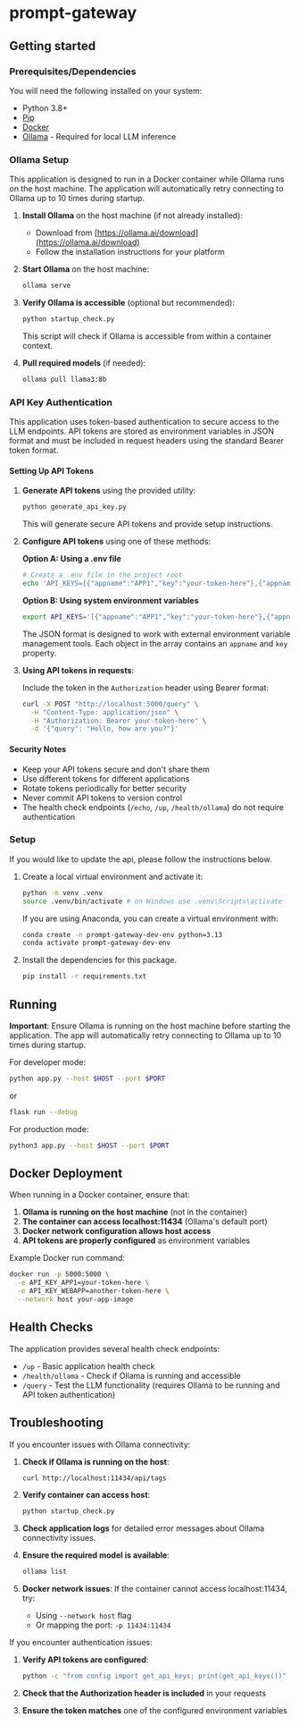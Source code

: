 ﻿# prompt-gateway

## Getting started

### Prerequisites/Dependencies

You will need the following installed on your system:

- Python 3.8+
- [Pip](https://pip.pypa.io/en/stable/)
- [Docker](https://www.docker.com/)
- [Ollama](https://ollama.ai/) - Required for local LLM inference

### Ollama Setup

This application is designed to run in a Docker container while Ollama runs on the host machine. The application will automatically retry connecting to Ollama up to 10 times during startup.

1. **Install Ollama** on the host machine (if not already installed):

   - Download from [https://ollama.ai/download](https://ollama.ai/download)
   - Follow the installation instructions for your platform

2. **Start Ollama** on the host machine:

   ```bash
   ollama serve
   ```

3. **Verify Ollama is accessible** (optional but recommended):

   ```bash
   python startup_check.py
   ```

   This script will check if Ollama is accessible from within a container context.

4. **Pull required models** (if needed):

   ```bash
   ollama pull llama3:8b
   ```

### API Key Authentication

This application uses token-based authentication to secure access to the LLM endpoints. API tokens are stored as environment variables in JSON format and must be included in request headers using the standard Bearer token format.

#### Setting Up API Tokens

1. **Generate API tokens** using the provided utility:

   ```bash
   python generate_api_key.py
   ```

   This will generate secure API tokens and provide setup instructions.

2. **Configure API tokens** using one of these methods:

   **Option A: Using a .env file**

   ```bash
   # Create a .env file in the project root
   echo 'API_KEYS=[{"appname":"APP1","key":"your-token-here"},{"appname":"WEBAPP","key":"another-token-here"}]' > .env
   ```

   **Option B: Using system environment variables**

   ```bash
   export API_KEYS='[{"appname":"APP1","key":"your-token-here"},{"appname":"WEBAPP","key":"another-token-here"}]'
   ```

   The JSON format is designed to work with external environment variable management tools. Each object in the array contains an `appname` and `key` property.

3. **Using API tokens in requests**:

   Include the token in the `Authorization` header using Bearer format:

   ```bash
   curl -X POST "http://localhost:5000/query" \
     -H "Content-Type: application/json" \
     -H "Authorization: Bearer your-token-here" \
     -d '{"query": "Hello, how are you?"}'
   ```

#### Security Notes

- Keep your API tokens secure and don't share them
- Use different tokens for different applications
- Rotate tokens periodically for better security
- Never commit API tokens to version control
- The health check endpoints (`/echo`, `/up`, `/health/ollama`) do not require authentication

### Setup

If you would like to update the api, please follow the instructions below.

1. Create a local virtual environment and activate it:

   ```bash
   python -m venv .venv
   source .venv/bin/activate # on Windows use .venv\Scripts\activate
   ```

   If you are using Anaconda, you can create a virtual environment with:

   ```bash
   conda create -n prompt-gateway-dev-env python=3.13
   conda activate prompt-gateway-dev-env
   ```

2. Install the dependencies for this package.

   ```bash
   pip install -r requirements.txt
   ```

## Running

**Important**: Ensure Ollama is running on the host machine before starting the application. The app will automatically retry connecting to Ollama up to 10 times during startup.

For developer mode:

```bash
python app.py --host $HOST --port $PORT
```

or

```bash
flask run --debug
```

For production mode:

```bash
python3 app.py --host $HOST --port $PORT
```

## Docker Deployment

When running in a Docker container, ensure that:

1. **Ollama is running on the host machine** (not in the container)
2. **The container can access localhost:11434** (Ollama's default port)
3. **Docker network configuration allows host access**
4. **API tokens are properly configured** as environment variables

Example Docker run command:

```bash
docker run -p 5000:5000 \
  -e API_KEY_APP1=your-token-here \
  -e API_KEY_WEBAPP=another-token-here \
  --network host your-app-image
```

## Health Checks

The application provides several health check endpoints:

- `/up` - Basic application health check
- `/health/ollama` - Check if Ollama is running and accessible
- `/query` - Test the LLM functionality (requires Ollama to be running and API token authentication)

## Troubleshooting

If you encounter issues with Ollama connectivity:

1. **Check if Ollama is running on the host**:

   ```bash
   curl http://localhost:11434/api/tags
   ```

2. **Verify container can access host**:

   ```bash
   python startup_check.py
   ```

3. **Check application logs** for detailed error messages about Ollama connectivity issues.

4. **Ensure the required model is available**:

   ```bash
   ollama list
   ```

5. **Docker network issues**: If the container cannot access localhost:11434, try:
   - Using `--network host` flag
   - Or mapping the port: `-p 11434:11434`

If you encounter authentication issues:

1. **Verify API tokens are configured**:

   ```bash
   python -c "from config import get_api_keys; print(get_api_keys())"
   ```

2. **Check that the Authorization header is included** in your requests

3. **Ensure the token matches** one of the configured environment variables
